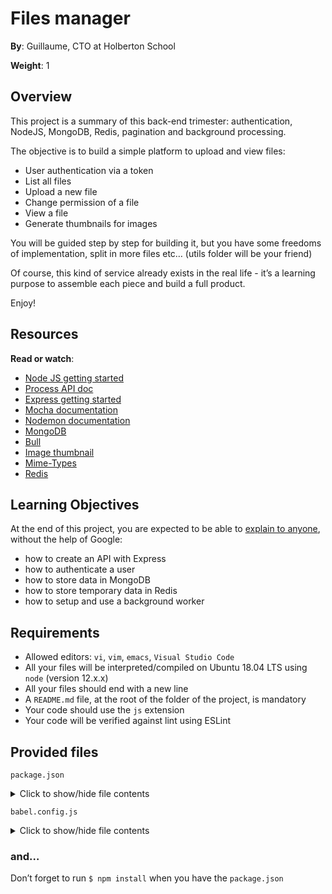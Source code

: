 # Files manager

**By**: Guillaume, CTO at Holberton School

**Weight**: 1

## Overview
This project is a summary of this back-end trimester: authentication, NodeJS, MongoDB, Redis, pagination and background processing.

The objective is to build a simple platform to upload and view files:

- User authentication via a token
- List all files
- Upload a new file
- Change permission of a file
- View a file
- Generate thumbnails for images

You will be guided step by step for building it, but you have some freedoms of implementation, split in more files etc… (utils folder will be your friend)

Of course, this kind of service already exists in the real life - it’s a learning purpose to assemble each piece and build a full product.

Enjoy!

## Resources
**Read or watch**:

- [Node JS getting started](https://intranet.alxswe.com/rltoken/buFPHJYnZjtOrTd610j6Og)
- [Process API doc](https://intranet.alxswe.com/rltoken/uYPplj2cPK8pcP0LtV6RuA)
- [Express getting started](https://intranet.alxswe.com/rltoken/SujfeWKCWmUMomfETjETEg)
- [Mocha documentation](https://intranet.alxswe.com/rltoken/FzEwplmoZiyGvkgKllZNJw)
- [Nodemon documentation](https://intranet.alxswe.com/rltoken/pdNNTX0OLugbhxvP3sLgOw)
- [MongoDB](https://intranet.alxswe.com/rltoken/g1x7y_3GskzVAJBTXcSjmA)
- [Bull](https://intranet.alxswe.com/rltoken/NkHBpGrxnd0sK_fDPMbihg)
- [Image thumbnail](https://intranet.alxswe.com/rltoken/KX6cck2nyLpQOTDMLcwxLg)
- [Mime-Types](https://intranet.alxswe.com/rltoken/j9B0Kc-4HDKLUe88ShbOjQ)
- [Redis](https://intranet.alxswe.com/rltoken/nqwKRszO8Tkj_ZWW1EFwGw)

## Learning Objectives
At the end of this project, you are expected to be able to [explain to anyone](https://intranet.alxswe.com/rltoken/88vbnogJmkEoxqu-6wAXEw), without the help of Google:

- how to create an API with Express
- how to authenticate a user
- how to store data in MongoDB
- how to store temporary data in Redis
- how to setup and use a background worker

## Requirements
- Allowed editors: ```vi```, ```vim```, ```emacs```, ```Visual Studio Code```
- All your files will be interpreted/compiled on Ubuntu 18.04 LTS using ```node``` (version 12.x.x)
- All your files should end with a new line
- A ```README.md``` file, at the root of the folder of the project, is mandatory
- Your code should use the ```js``` extension
- Your code will be verified against lint using ESLint

## Provided files
```package.json```

<details>
<summary>Click to show/hide file contents</summary>
```javascipt

{
  "name": "files_manager",
  "version": "1.0.0",
  "description": "",
  "main": "index.js",
  "scripts": {
    "lint": "./node_modules/.bin/eslint",
    "check-lint": "lint [0-9]*.js",
    "start-server": "nodemon --exec babel-node --presets @babel/preset-env ./server.js",
    "start-worker": "nodemon --exec babel-node --presets @babel/preset-env ./worker.js",
    "dev": "nodemon --exec babel-node --presets @babel/preset-env",
    "test": "./node_modules/.bin/mocha --require @babel/register --exit" 
  },
  "author": "",
  "license": "ISC",
  "dependencies": {
    "bull": "^3.16.0",
    "chai-http": "^4.3.0",
    "express": "^4.17.1",
    "image-thumbnail": "^1.0.10",
    "mime-types": "^2.1.27",
    "mongodb": "^3.5.9",
    "redis": "^2.8.0",
    "sha1": "^1.1.1",
    "uuid": "^8.2.0"
  },
  "devDependencies": {
    "@babel/cli": "^7.8.0",
    "@babel/core": "^7.8.0",
    "@babel/node": "^7.8.0",
    "@babel/preset-env": "^7.8.2",
    "@babel/register": "^7.8.0",
    "chai": "^4.2.0",
    "chai-http": "^4.3.0",
    "mocha": "^6.2.2",
    "nodemon": "^2.0.2",
    "eslint": "^6.4.0",
    "eslint-config-airbnb-base": "^14.0.0",
    "eslint-plugin-import": "^2.18.2",
    "eslint-plugin-jest": "^22.17.0",
    "request": "^2.88.0",
    "sinon": "^7.5.0"
  }
}
```
</details>

```.eslintrc.js```

<details>
<summary>Click to show/hide file contents</summary>
```javascript
module.exports = {
    env: {
      browser: false,
      es6: true,
      jest: true,
    },
    extends: [
      'airbnb-base',
      'plugin:jest/all',
    ],
    globals: {
      Atomics: 'readonly',
      SharedArrayBuffer: 'readonly',
    },
    parserOptions: {
      ecmaVersion: 2018,
      sourceType: 'module',
    },
    plugins: ['jest'],
    rules: {
      'max-classes-per-file': 'off',
      'no-underscore-dangle': 'off',
      'no-console': 'off',
      'no-shadow': 'off',
      'no-restricted-syntax': [
        'error',
        'LabeledStatement',
        'WithStatement',
      ],
    },
    overrides:[
      {
        files: ['*.js'],
        excludedFiles: 'babel.config.js',
      }
    ]
};
```
</details>

```babel.config.js```
<details>
<summary>Click to show/hide file contents</summary>
```javascript
module.exports = {
    presets: [
      [
        '@babel/preset-env',
        {
          targets: {
            node: 'current',
          },
        },
      ],
    ],
};
```
</details>

### and…
Don’t forget to run ```$ npm install``` when you have the ```package.json```
